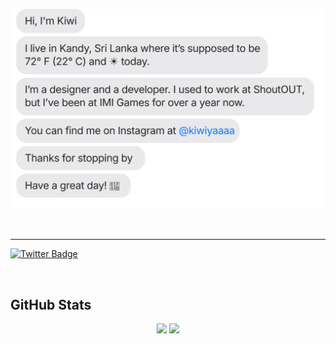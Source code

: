 [![](https://raw.githubusercontent.com/kiwizu3/kiwizu3/main/chat.svg)](https://twitter.com/jasonlong)

<!-- - 👋 Hi, I’m Kiwi from Sri Lanka
- 👀 I’m interested in innovative products
- 🌱 I’m currently learning almost everything
- 💞️ I’m looking to collaborate on anything on innovation and change
- 📫 How to reach me? Drop an email on kiwiyaaa@gmail.com


### Hi there 👋, I'm Kiwi
 -->
<br/>





<!-- [![Github Stats By Anurag](https://github-readme-stats.vercel.app/api?username=kiwizu3&show_icons=true&title_color=fff&icon_color=79ff97&text_color=9f9f9f&bg_color=151515&count_private=true)](https://github.com/anuraghazra/github-readme-stats)
 -->

*************

<!-- <br />

[![Top Langs](https://github-readme-stats.vercel.app/api/top-langs/?username=kiwizu3&&title_color=fff&icon_color=79ff97&text_color=9f9f9f&bg_color=151515&count_private=true)](https://github.com/anuraghazra/github-readme-stats)

<br/> -->

<!--[![willianrod's wakatime stats](https://github-readme-stats.vercel.app/api/wakatime?username=lakinduakash)](https://github.com/anuraghazra/github-readme-stats) -->


[![Twitter Badge](https://img.shields.io/badge/-@kiwiuaaaa-blue?style=flat-square&logo=twitter&logoColor=white&link=https://twitter.com/kiwiyaaaa/)](https://twitter.com/kiwiyaaaa)
<!-- [![Portfolio Badge](https://img.shields.io/badge/-Portfolio-333333?style=flat-square&logo=google-chrome&logoColor=white&link=https://preciousimo.herokuapp.com/)](https://preciousimo.herokuapp.com/) -->
<br />

## GitHub Stats
<p align="center">
  <img width="48%" src="https://github-readme-stats.vercel.app/api?username=kiwizu3&show_icons=true&theme=tokyonight" />
  <img width="48%" src="https://github-readme-streak-stats.herokuapp.com/?user=kiwizu3&theme=tokyonight" />
</p>
